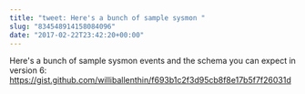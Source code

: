 ```yaml
---
title: "tweet: Here's a bunch of sample sysmon "
slug: "834548914158084096"
date: "2017-02-22T23:42:20+00:00"
---
```

Here's a bunch of sample sysmon events and the schema you can expect in version 6: https://gist.github.com/williballenthin/f693b1c2f3d95cb8f8e17b5f7f26031d